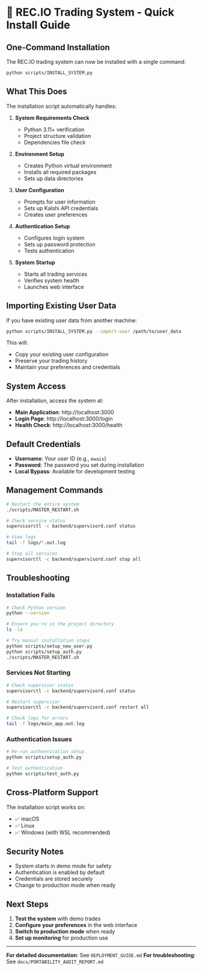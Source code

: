 # 🚀 REC.IO Trading System - Quick Install Guide

## One-Command Installation

The REC.IO trading system can now be installed with a single command:

```bash
python scripts/INSTALL_SYSTEM.py
```

## What This Does

The installation script automatically handles:

1. **System Requirements Check**
   - Python 3.11+ verification
   - Project structure validation
   - Dependencies file check

2. **Environment Setup**
   - Creates Python virtual environment
   - Installs all required packages
   - Sets up data directories

3. **User Configuration**
   - Prompts for user information
   - Sets up Kalshi API credentials
   - Creates user preferences

4. **Authentication Setup**
   - Configures login system
   - Sets up password protection
   - Tests authentication

5. **System Startup**
   - Starts all trading services
   - Verifies system health
   - Launches web interface

## Importing Existing User Data

If you have existing user data from another machine:

```bash
python scripts/INSTALL_SYSTEM.py --import-user /path/to/user_data
```

This will:
- Copy your existing user configuration
- Preserve your trading history
- Maintain your preferences and credentials

## System Access

After installation, access the system at:

- **Main Application**: http://localhost:3000
- **Login Page**: http://localhost:3000/login
- **Health Check**: http://localhost:3000/health

## Default Credentials

- **Username**: Your user ID (e.g., `ewais`)
- **Password**: The password you set during installation
- **Local Bypass**: Available for development testing

## Management Commands

```bash
# Restart the entire system
./scripts/MASTER_RESTART.sh

# Check service status
supervisorctl -c backend/supervisord.conf status

# View logs
tail -f logs/*.out.log

# Stop all services
supervisorctl -c backend/supervisord.conf stop all
```

## Troubleshooting

### Installation Fails
```bash
# Check Python version
python --version

# Ensure you're in the project directory
ls -la

# Try manual installation steps
python scripts/setup_new_user.py
python scripts/setup_auth.py
./scripts/MASTER_RESTART.sh
```

### Services Not Starting
```bash
# Check supervisor status
supervisorctl -c backend/supervisord.conf status

# Restart supervisor
supervisorctl -c backend/supervisord.conf restart all

# Check logs for errors
tail -f logs/main_app.out.log
```

### Authentication Issues
```bash
# Re-run authentication setup
python scripts/setup_auth.py

# Test authentication
python scripts/test_auth.py
```

## Cross-Platform Support

The installation script works on:
- ✅ macOS
- ✅ Linux
- ✅ Windows (with WSL recommended)

## Security Notes

- System starts in demo mode for safety
- Authentication is enabled by default
- Credentials are stored securely
- Change to production mode when ready

## Next Steps

1. **Test the system** with demo trades
2. **Configure your preferences** in the web interface
3. **Switch to production mode** when ready
4. **Set up monitoring** for production use

---

**For detailed documentation**: See `DEPLOYMENT_GUIDE.md`
**For troubleshooting**: See `docs/PORTABILITY_AUDIT_REPORT.md` 